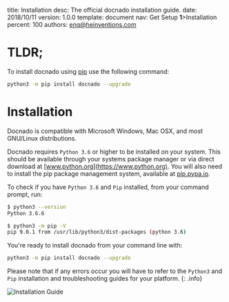 title:      Installation
desc:       The official docnado installation guide.
date:       2018/10/11
version:    1.0.0
template:   document
nav:        Get Setup __1__>Installation
percent:    100
authors:    enq@heinventions.com


# TLDR;

To install docnado using [pip](https://pip.pypa.io/en/stable/) use the following command:

```bash
python3 -m pip install docnado --upgrade
```

# Installation

Docnado is compatible with Microsoft Windows, Mac OSX, and most GNU/Linux distributions.

Docnado requires `Python 3.6` or higher to be installed on your system. This should be available through your systems package manager or via direct download at [www.python.org](https://www.python.org). You will also need to install the pip package management system, available at [pip.pypa.io](https://pip.pypa.io/en/stable/).

To check if you have `Python 3.6` and `Pip` installed, from your command prompt, run:

```bash
$ python3 --version
Python 3.6.6

$ python3 -m pip -V
pip 9.0.1 from /usr/lib/python3/dist-packages (python 3.6)
```

You're ready to install docnado from your command line with:

```bash
python3 -m pip install docnado --upgrade
```

Please note that if any errors occur you will have to refer to the `Python3` and `Pip` installation and troubleshooting guides for your platform.
{: .info}

![Installation Guide](https://youtu.be/UQkIgTbbado)
